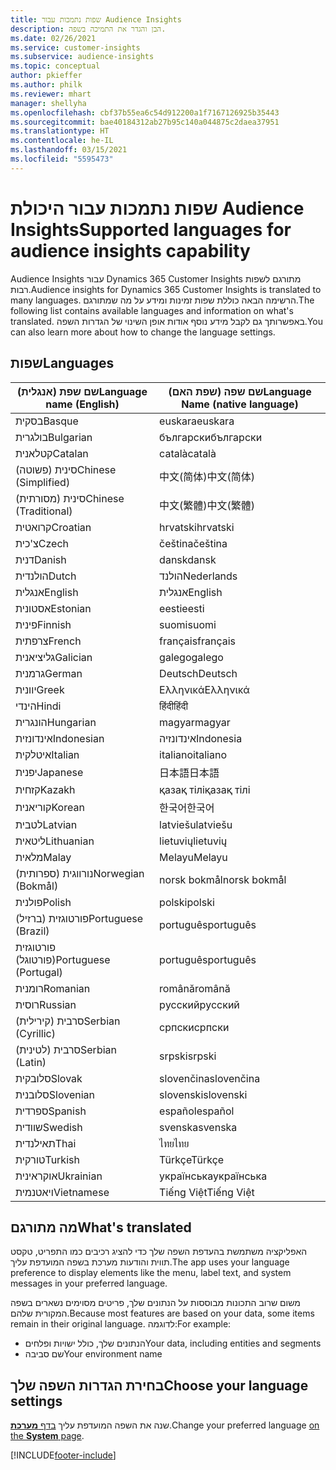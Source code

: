 ```yaml
---
title: שפות נתמכות עבור Audience Insights
description: הבן והגדר את התמיכה בשפה.
ms.date: 02/26/2021
ms.service: customer-insights
ms.subservice: audience-insights
ms.topic: conceptual
author: pkieffer
ms.author: philk
ms.reviewer: mhart
manager: shellyha
ms.openlocfilehash: cbf37b55ea6c54d912200a1f7167126925b35443
ms.sourcegitcommit: bae40184312ab27b95c140a044875c2daea37951
ms.translationtype: HT
ms.contentlocale: he-IL
ms.lasthandoff: 03/15/2021
ms.locfileid: "5595473"
---
```

# <a name="supported-languages-for-audience-insights-capability"></a><span data-ttu-id="4d768-103">שפות נתמכות עבור היכולת Audience Insights</span><span class="sxs-lookup"><span data-stu-id="4d768-103">Supported languages for audience insights capability</span></span>

<span data-ttu-id="4d768-104">Audience Insights עבור Dynamics 365 Customer Insights מתורגם לשפות רבות.</span><span class="sxs-lookup"><span data-stu-id="4d768-104">Audience insights for Dynamics 365 Customer Insights is translated to many languages.</span></span> <span data-ttu-id="4d768-105">הרשימה הבאה כוללת שפות זמינות ומידע על מה שמתורגם.</span><span class="sxs-lookup"><span data-stu-id="4d768-105">The following list contains available languages and information on what's translated.</span></span> <span data-ttu-id="4d768-106">באפשרותך גם לקבל מידע נוסף אודות אופן השינוי של הגדרות השפה.</span><span class="sxs-lookup"><span data-stu-id="4d768-106">You can also learn more about how to change the language settings.</span></span> 

## <a name="languages"></a><span data-ttu-id="4d768-107">שפות</span><span class="sxs-lookup"><span data-stu-id="4d768-107">Languages</span></span>

| <span data-ttu-id="4d768-108">שם שפת (אנגלית)</span><span class="sxs-lookup"><span data-stu-id="4d768-108">Language name (English)</span></span>|  <span data-ttu-id="4d768-109">שם שפה (שפת האם)</span><span class="sxs-lookup"><span data-stu-id="4d768-109">Language Name (native language)</span></span> |
| ------------- | ------------- |
| <span data-ttu-id="4d768-110">בסקית</span><span class="sxs-lookup"><span data-stu-id="4d768-110">Basque</span></span> | <span data-ttu-id="4d768-111">euskara</span><span class="sxs-lookup"><span data-stu-id="4d768-111">euskara</span></span> |
| <span data-ttu-id="4d768-112">בולגרית</span><span class="sxs-lookup"><span data-stu-id="4d768-112">Bulgarian</span></span> | <span data-ttu-id="4d768-113">български</span><span class="sxs-lookup"><span data-stu-id="4d768-113">български</span></span> |
| <span data-ttu-id="4d768-114">קטלאנית‬‬</span><span class="sxs-lookup"><span data-stu-id="4d768-114">Catalan</span></span> | <span data-ttu-id="4d768-115">català</span><span class="sxs-lookup"><span data-stu-id="4d768-115">català</span></span> |
| <span data-ttu-id="4d768-116">סינית (פשוטה)</span><span class="sxs-lookup"><span data-stu-id="4d768-116">Chinese (Simplified)</span></span> | <span data-ttu-id="4d768-117">中文(简体)</span><span class="sxs-lookup"><span data-stu-id="4d768-117">中文(简体)</span></span> |
| <span data-ttu-id="4d768-118">סינית (מסורתית)</span><span class="sxs-lookup"><span data-stu-id="4d768-118">Chinese (Traditional)</span></span> | <span data-ttu-id="4d768-119">中文(繁體)</span><span class="sxs-lookup"><span data-stu-id="4d768-119">中文(繁體)</span></span> |
| <span data-ttu-id="4d768-120">קרואטית</span><span class="sxs-lookup"><span data-stu-id="4d768-120">Croatian</span></span> | <span data-ttu-id="4d768-121">hrvatski</span><span class="sxs-lookup"><span data-stu-id="4d768-121">hrvatski</span></span> |
| <span data-ttu-id="4d768-122">צ'כית</span><span class="sxs-lookup"><span data-stu-id="4d768-122">Czech</span></span> | <span data-ttu-id="4d768-123">čeština</span><span class="sxs-lookup"><span data-stu-id="4d768-123">čeština</span></span> |
| <span data-ttu-id="4d768-124">דנית</span><span class="sxs-lookup"><span data-stu-id="4d768-124">Danish</span></span> | <span data-ttu-id="4d768-125">dansk</span><span class="sxs-lookup"><span data-stu-id="4d768-125">dansk</span></span> |
| <span data-ttu-id="4d768-126">הולנדית</span><span class="sxs-lookup"><span data-stu-id="4d768-126">Dutch</span></span> | <span data-ttu-id="4d768-127">הולנד</span><span class="sxs-lookup"><span data-stu-id="4d768-127">Nederlands</span></span> |
| <span data-ttu-id="4d768-128">אנגלית</span><span class="sxs-lookup"><span data-stu-id="4d768-128">English</span></span> | <span data-ttu-id="4d768-129">אנגלית</span><span class="sxs-lookup"><span data-stu-id="4d768-129">English</span></span> |
| <span data-ttu-id="4d768-130">אסטונית</span><span class="sxs-lookup"><span data-stu-id="4d768-130">Estonian</span></span> | <span data-ttu-id="4d768-131">eesti</span><span class="sxs-lookup"><span data-stu-id="4d768-131">eesti</span></span> |
| <span data-ttu-id="4d768-132">פינית</span><span class="sxs-lookup"><span data-stu-id="4d768-132">Finnish</span></span> | <span data-ttu-id="4d768-133">suomi</span><span class="sxs-lookup"><span data-stu-id="4d768-133">suomi</span></span> |
| <span data-ttu-id="4d768-134">צרפתית</span><span class="sxs-lookup"><span data-stu-id="4d768-134">French</span></span> | <span data-ttu-id="4d768-135">français</span><span class="sxs-lookup"><span data-stu-id="4d768-135">français</span></span> |
| <span data-ttu-id="4d768-136">גליציאנית</span><span class="sxs-lookup"><span data-stu-id="4d768-136">Galician</span></span> | <span data-ttu-id="4d768-137">galego</span><span class="sxs-lookup"><span data-stu-id="4d768-137">galego</span></span> |
| <span data-ttu-id="4d768-138">גרמנית</span><span class="sxs-lookup"><span data-stu-id="4d768-138">German</span></span> | <span data-ttu-id="4d768-139">Deutsch</span><span class="sxs-lookup"><span data-stu-id="4d768-139">Deutsch</span></span> |
| <span data-ttu-id="4d768-140">יוונית</span><span class="sxs-lookup"><span data-stu-id="4d768-140">Greek</span></span> | <span data-ttu-id="4d768-141">Ελληνικά</span><span class="sxs-lookup"><span data-stu-id="4d768-141">Ελληνικά</span></span> |
| <span data-ttu-id="4d768-142">הינדי</span><span class="sxs-lookup"><span data-stu-id="4d768-142">Hindi</span></span> | <span data-ttu-id="4d768-143">हिंदी</span><span class="sxs-lookup"><span data-stu-id="4d768-143">हिंदी</span></span> |
| <span data-ttu-id="4d768-144">הונגרית</span><span class="sxs-lookup"><span data-stu-id="4d768-144">Hungarian</span></span> | <span data-ttu-id="4d768-145">magyar</span><span class="sxs-lookup"><span data-stu-id="4d768-145">magyar</span></span> |
| <span data-ttu-id="4d768-146">אינדונזית</span><span class="sxs-lookup"><span data-stu-id="4d768-146">Indonesian</span></span> | <span data-ttu-id="4d768-147">אינדונזיה</span><span class="sxs-lookup"><span data-stu-id="4d768-147">Indonesia</span></span> |
| <span data-ttu-id="4d768-148">איטלקית</span><span class="sxs-lookup"><span data-stu-id="4d768-148">Italian</span></span> | <span data-ttu-id="4d768-149">italiano</span><span class="sxs-lookup"><span data-stu-id="4d768-149">italiano</span></span> |
| <span data-ttu-id="4d768-150">יפנית</span><span class="sxs-lookup"><span data-stu-id="4d768-150">Japanese</span></span> | <span data-ttu-id="4d768-151">日本語</span><span class="sxs-lookup"><span data-stu-id="4d768-151">日本語</span></span> |
| <span data-ttu-id="4d768-152">קזחית</span><span class="sxs-lookup"><span data-stu-id="4d768-152">Kazakh</span></span> | <span data-ttu-id="4d768-153">қазақ тілі</span><span class="sxs-lookup"><span data-stu-id="4d768-153">қазақ тілі</span></span> |
| <span data-ttu-id="4d768-154">קוריאנית</span><span class="sxs-lookup"><span data-stu-id="4d768-154">Korean</span></span> | <span data-ttu-id="4d768-155">한국어</span><span class="sxs-lookup"><span data-stu-id="4d768-155">한국어</span></span> |
| <span data-ttu-id="4d768-156">לטבית</span><span class="sxs-lookup"><span data-stu-id="4d768-156">Latvian</span></span> | <span data-ttu-id="4d768-157">latviešu</span><span class="sxs-lookup"><span data-stu-id="4d768-157">latviešu</span></span> |
| <span data-ttu-id="4d768-158">ליטאית</span><span class="sxs-lookup"><span data-stu-id="4d768-158">Lithuanian</span></span> | <span data-ttu-id="4d768-159">lietuvių</span><span class="sxs-lookup"><span data-stu-id="4d768-159">lietuvių</span></span> |
| <span data-ttu-id="4d768-160">מלאית</span><span class="sxs-lookup"><span data-stu-id="4d768-160">Malay</span></span> | <span data-ttu-id="4d768-161">Melayu</span><span class="sxs-lookup"><span data-stu-id="4d768-161">Melayu</span></span> |
| <span data-ttu-id="4d768-162">נורווגית (ספרותית)</span><span class="sxs-lookup"><span data-stu-id="4d768-162">Norwegian (Bokmål)</span></span> | <span data-ttu-id="4d768-163">norsk bokmål</span><span class="sxs-lookup"><span data-stu-id="4d768-163">norsk bokmål</span></span> |
| <span data-ttu-id="4d768-164">פולנית</span><span class="sxs-lookup"><span data-stu-id="4d768-164">Polish</span></span> | <span data-ttu-id="4d768-165">polski</span><span class="sxs-lookup"><span data-stu-id="4d768-165">polski</span></span> |
| <span data-ttu-id="4d768-166">פורטוגזית (ברזיל)</span><span class="sxs-lookup"><span data-stu-id="4d768-166">Portuguese (Brazil)</span></span> | <span data-ttu-id="4d768-167">português</span><span class="sxs-lookup"><span data-stu-id="4d768-167">português</span></span> |
| <span data-ttu-id="4d768-168">פורטוגזית (פורטוגל)</span><span class="sxs-lookup"><span data-stu-id="4d768-168">Portuguese (Portugal)</span></span> | <span data-ttu-id="4d768-169">português</span><span class="sxs-lookup"><span data-stu-id="4d768-169">português</span></span> |
| <span data-ttu-id="4d768-170">רומנית</span><span class="sxs-lookup"><span data-stu-id="4d768-170">Romanian</span></span> | <span data-ttu-id="4d768-171">română</span><span class="sxs-lookup"><span data-stu-id="4d768-171">română</span></span> |
| <span data-ttu-id="4d768-172">רוסית</span><span class="sxs-lookup"><span data-stu-id="4d768-172">Russian</span></span> | <span data-ttu-id="4d768-173">pусский</span><span class="sxs-lookup"><span data-stu-id="4d768-173">pусский</span></span> |
| <span data-ttu-id="4d768-174">סרבית (קירילית)</span><span class="sxs-lookup"><span data-stu-id="4d768-174">Serbian (Cyrillic)</span></span> | <span data-ttu-id="4d768-175">српски</span><span class="sxs-lookup"><span data-stu-id="4d768-175">српски</span></span> |
| <span data-ttu-id="4d768-176">סרבית (לטינית)</span><span class="sxs-lookup"><span data-stu-id="4d768-176">Serbian (Latin)</span></span> | <span data-ttu-id="4d768-177">srpski</span><span class="sxs-lookup"><span data-stu-id="4d768-177">srpski</span></span> |
| <span data-ttu-id="4d768-178">סלובקית</span><span class="sxs-lookup"><span data-stu-id="4d768-178">Slovak</span></span> | <span data-ttu-id="4d768-179">slovenčina</span><span class="sxs-lookup"><span data-stu-id="4d768-179">slovenčina</span></span> |
| <span data-ttu-id="4d768-180">סלובנית</span><span class="sxs-lookup"><span data-stu-id="4d768-180">Slovenian</span></span> | <span data-ttu-id="4d768-181">slovenski</span><span class="sxs-lookup"><span data-stu-id="4d768-181">slovenski</span></span> |
| <span data-ttu-id="4d768-182">ספרדית</span><span class="sxs-lookup"><span data-stu-id="4d768-182">Spanish</span></span> | <span data-ttu-id="4d768-183">español</span><span class="sxs-lookup"><span data-stu-id="4d768-183">español</span></span> |
| <span data-ttu-id="4d768-184">שוודית</span><span class="sxs-lookup"><span data-stu-id="4d768-184">Swedish</span></span> | <span data-ttu-id="4d768-185">svenska</span><span class="sxs-lookup"><span data-stu-id="4d768-185">svenska</span></span> |
| <span data-ttu-id="4d768-186">תאילנדית</span><span class="sxs-lookup"><span data-stu-id="4d768-186">Thai</span></span> | <span data-ttu-id="4d768-187">ไทย</span><span class="sxs-lookup"><span data-stu-id="4d768-187">ไทย</span></span> |
| <span data-ttu-id="4d768-188">טורקית</span><span class="sxs-lookup"><span data-stu-id="4d768-188">Turkish</span></span> | <span data-ttu-id="4d768-189">Türkçe</span><span class="sxs-lookup"><span data-stu-id="4d768-189">Türkçe</span></span> |
| <span data-ttu-id="4d768-190">אוקראינית</span><span class="sxs-lookup"><span data-stu-id="4d768-190">Ukrainian</span></span> | <span data-ttu-id="4d768-191">українська</span><span class="sxs-lookup"><span data-stu-id="4d768-191">українська</span></span> |
| <span data-ttu-id="4d768-192">ויאטנמית</span><span class="sxs-lookup"><span data-stu-id="4d768-192">Vietnamese</span></span> | <span data-ttu-id="4d768-193">Tiếng Việt</span><span class="sxs-lookup"><span data-stu-id="4d768-193">Tiếng Việt</span></span> |

## <a name="whats-translated"></a><span data-ttu-id="4d768-194">מה מתורגם</span><span class="sxs-lookup"><span data-stu-id="4d768-194">What's translated</span></span>

<span data-ttu-id="4d768-195">האפליקציה משתמשת בהעדפת השפה שלך כדי להציג רכיבים כמו התפריט, טקסט תווית והודעות מערכת בשפה המועדפת עליך.</span><span class="sxs-lookup"><span data-stu-id="4d768-195">The app uses your language preference to display elements like the menu, label text, and system messages in your preferred language.</span></span>

<span data-ttu-id="4d768-196">משום שרוב התכונות מבוססות על הנתונים שלך, פריטים מסוימים נשארים בשפה המקורית שלהם.</span><span class="sxs-lookup"><span data-stu-id="4d768-196">Because most features are based on your data, some items remain in their original language.</span></span> <span data-ttu-id="4d768-197">לדוגמה:</span><span class="sxs-lookup"><span data-stu-id="4d768-197">For example:</span></span>

- <span data-ttu-id="4d768-198">הנתונים שלך, כולל ישויות ופלחים</span><span class="sxs-lookup"><span data-stu-id="4d768-198">Your data, including entities and segments</span></span>
- <span data-ttu-id="4d768-199">שם סביבה</span><span class="sxs-lookup"><span data-stu-id="4d768-199">Your environment name</span></span>

## <a name="choose-your-language-settings"></a><span data-ttu-id="4d768-200">בחירת הגדרות השפה שלך</span><span class="sxs-lookup"><span data-stu-id="4d768-200">Choose your language settings</span></span>  

<span data-ttu-id="4d768-201">שנה את השפה המועדפת עליך [בדף **מערכת**](system.md).</span><span class="sxs-lookup"><span data-stu-id="4d768-201">Change your preferred language [on the **System** page](system.md).</span></span>


[!INCLUDE[footer-include](../includes/footer-banner.md)]